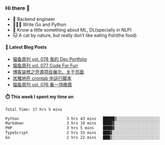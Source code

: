 ### Hi there 👋

- 🔧 Backend engineer
- 👨🏻‍💻 Write Go and Python
- 🔭 Know a little something about ML, DL(specially in NLP)
- 🐱 A cat by nature, but really don’t like eating fish(the food)

#### 📖 Latest Blog Posts
<!-- BLOG-POST-LIST:START -->
- [猫鱼周刊 vol. 078 我的 Dev Portfolio](https://ameow.xyz/archives/weekly-078)
- [猫鱼周刊 vol. 077 Code For Fun](https://ameow.xyz/archives/weekly-077)
- [博客装修之开源项目展示、关于页面](https://ameow.xyz/archives/blog-maintenance-showcase-and-about)
- [优雅地在 crontab 中运行脚本](https://ameow.xyz/archives/run-scripts-in-crontab-gracefully)
- [猫鱼周刊 vol. 076 看一场晚霞](https://ameow.xyz/archives/weekly-076)
<!-- BLOG-POST-LIST:END -->

#### ⏱️ This week I spent my time on
<!--START_SECTION:waka-->

```txt
Total Time: 17 hrs 5 mins

Python                     3 hrs 43 mins   █████▒░░░░░░░░░░░░░░░░░░░   21.72 %
Markdown                   3 hrs 10 mins   ████▓░░░░░░░░░░░░░░░░░░░░   18.50 %
PHP                        3 hrs 5 mins    ████▓░░░░░░░░░░░░░░░░░░░░   18.05 %
TypeScript                 2 hrs 33 mins   ███▓░░░░░░░░░░░░░░░░░░░░░   14.95 %
Go                         2 hrs 22 mins   ███▒░░░░░░░░░░░░░░░░░░░░░   13.88 %
```

<!--END_SECTION:waka-->

<!--
**LeslieLeung/LeslieLeung** is a ✨ _special_ ✨ repository because its `README.md` (this file) appears on your GitHub profile.

Here are some ideas to get you started:

- 🔭 I’m currently working on ...
- 🌱 I’m currently learning ...
- 👯 I’m looking to collaborate on ...
- 🤔 I’m looking for help with ...
- 💬 Ask me about ...
- 📫 How to reach me: ...
- 😄 Pronouns: ...
- ⚡ Fun fact: ...
-->
